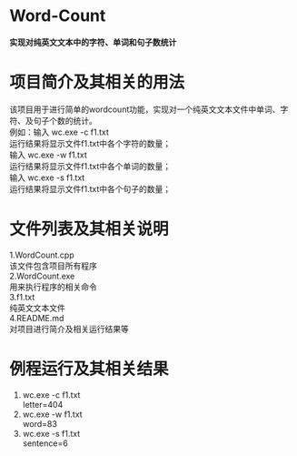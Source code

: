 # Word-Count
 **实现对纯英文文本中的字符、单词和句子数统计**  <br>

# 项目简介及其相关的用法  <br>
  该项目用于进行简单的wordcount功能，实现对一个纯英文文本文件中单词、字符、及句子个数的统计。 <br>
  例如：输入  wc.exe -c f1.txt   <br>
  运行结果将显示文件f1.txt中各个字符的数量；   <br>
        输入  wc.exe -w f1.txt    <br>
  运行结果将显示文件f1.txt中各个单词的数量；  <br>
        输入  wc.exe -s f1.txt   <br>
  运行结果将显示文件f1.txt中各个句子的数量；   <br>

# 文件列表及其相关说明   <br>
1.WordCount.cpp   <br>
  该文件包含项目所有程序  <br>
2.WordCount.exe  <br>
  用来执行程序的相关命令   <br>
3.f1.txt    <br>
  纯英文文本文件   <br>
4.README.md    <br>
  对项目进行简介及相关运行结果等   <br>
 
# 例程运行及其相关结果   <br>
 1. wc.exe -c f1.txt    <br>
    letter=404   <br>
 2. wc.exe -w f1.txt   <br>
    word=83  <br>
 3. wc.exe -s f1.txt   <br>
    sentence=6  <br>

